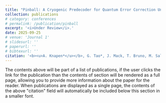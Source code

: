 ```yaml
---
title: "Pinball: A Cryogenic Predecoder for Quantum Error Correction Under Circuit-Level Noise"
collection: publications
# category: conferences
# permalink: /publication/pinball
excerpt: '<i>Under Review</i>.'
date: 2025-09-25
# venue: 'Journal 1'
# slidesurl: ''
# paperurl: ''
# bibtexurl: ''
citation: '<b><u>A. Knapen*</u></b>, G. Tao*, J. Mack, T. Bruno, M. Saligane, D. Sylvester, Q. Zhang, G.S. Ravi.'
---
```

The contents above will be part of a list of publications, if the user clicks the link for the publication than the contents of section will be rendered as a full page, allowing you to provide more information about the paper for the reader. When publications are displayed as a single page, the contents of the above "citation" field will automatically be included below this section in a smaller font.
